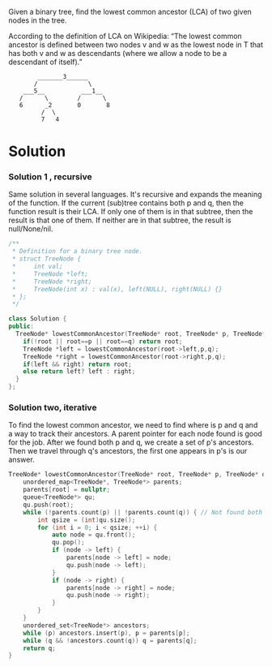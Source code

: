 Given a binary tree, find the lowest common ancestor (LCA) of two given nodes in the tree.

According to the definition of LCA on Wikipedia: “The lowest common ancestor is defined between two nodes v and w as the lowest node in T that has both v and w as descendants (where we allow a node to be a descendant of itself).”

```
        _______3______
       /              \
    ___5__          ___1__
   /      \        /      \
   6      _2       0       8
         /  \
         7   4
```         

# Solution

### Solution 1 , recursive
Same solution in several languages. It's recursive and expands the meaning of the function. If the current (sub)tree contains both p and q, then the function result is their LCA. If only one of them is in that subtree, then the result is that one of them. If neither are in that subtree, the result is null/None/nil.

```cpp
/**
 * Definition for a binary tree node.
 * struct TreeNode {
 *     int val;
 *     TreeNode *left;
 *     TreeNode *right;
 *     TreeNode(int x) : val(x), left(NULL), right(NULL) {}
 * };
 */

class Solution {
public:
  TreeNode* lowestCommonAncestor(TreeNode* root, TreeNode* p, TreeNode* q) {
    if(!root || root==p || root==q) return root;
    TreeNode *left = lowestCommonAncestor(root->left,p,q);
    TreeNode *right = lowestCommonAncestor(root->right,p,q);
    if(left && right) return root;
    else return left? left : right;
  }
};
```

### Solution two, iterative 

To find the lowest common ancestor, we need to find where is p and q and a way to track their ancestors. A parent pointer for each node found is good for the job. After we found both p and q, we create a set of p's ancestors. Then we travel through q's ancestors, the first one appears in p's is our answer.

```cpp
TreeNode* lowestCommonAncestor(TreeNode* root, TreeNode* p, TreeNode* q) {
    unordered_map<TreeNode*, TreeNode*> parents;
    parents[root] = nullptr;
    queue<TreeNode*> qu;
    qu.push(root);
    while (!parents.count(p) || !parents.count(q)) { // Not found both
        int qsize = (int)qu.size();
        for (int i = 0; i < qsize; ++i) {
            auto node = qu.front();
            qu.pop();
            if (node -> left) {
                parents[node -> left] = node;
                qu.push(node -> left);
            }
            if (node -> right) {
                parents[node -> right] = node;
                qu.push(node -> right);
            }
        }
    }
    unordered_set<TreeNode*> ancestors;
    while (p) ancestors.insert(p), p = parents[p];
    while (q && !ancestors.count(q)) q = parents[q];
    return q;
}
```
